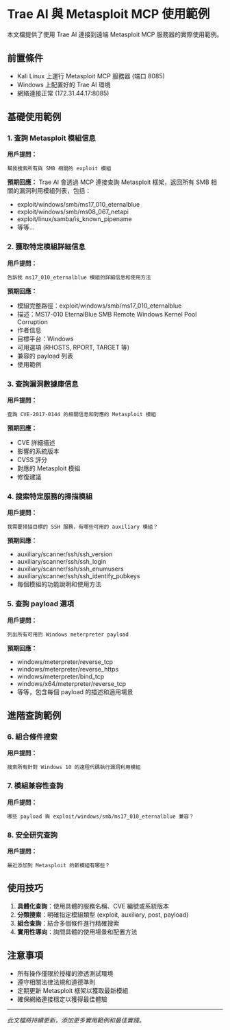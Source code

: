 # Trae AI 與 Metasploit MCP 使用範例

本文檔提供了使用 Trae AI 連接到遠端 Metasploit MCP 服務器的實際使用範例。

## 前置條件

- Kali Linux 上運行 Metasploit MCP 服務器 (端口 8085)
- Windows 上配置好的 Trae AI 環境
- 網絡連接正常 (172.31.44.17:8085)

## 基礎使用範例

### 1. 查詢 Metasploit 模組信息

**用戶提問：**
```
幫我搜索所有與 SMB 相關的 exploit 模組
```

**預期回應：**
Trae AI 會透過 MCP 連接查詢 Metasploit 框架，返回所有 SMB 相關的漏洞利用模組列表，包括：
- exploit/windows/smb/ms17_010_eternalblue
- exploit/windows/smb/ms08_067_netapi
- exploit/linux/samba/is_known_pipename
- 等等...

### 2. 獲取特定模組詳細信息

**用戶提問：**
```
告訴我 ms17_010_eternalblue 模組的詳細信息和使用方法
```

**預期回應：**
- 模組完整路徑：exploit/windows/smb/ms17_010_eternalblue
- 描述：MS17-010 EternalBlue SMB Remote Windows Kernel Pool Corruption
- 作者信息
- 目標平台：Windows
- 可用選項 (RHOSTS, RPORT, TARGET 等)
- 兼容的 payload 列表
- 使用範例

### 3. 查詢漏洞數據庫信息

**用戶提問：**
```
查詢 CVE-2017-0144 的相關信息和對應的 Metasploit 模組
```

**預期回應：**
- CVE 詳細描述
- 影響的系統版本
- CVSS 評分
- 對應的 Metasploit 模組
- 修復建議

### 4. 搜索特定服務的掃描模組

**用戶提問：**
```
我需要掃描目標的 SSH 服務，有哪些可用的 auxiliary 模組？
```

**預期回應：**
- auxiliary/scanner/ssh/ssh_version
- auxiliary/scanner/ssh/ssh_login
- auxiliary/scanner/ssh/ssh_enumusers
- auxiliary/scanner/ssh/ssh_identify_pubkeys
- 每個模組的功能說明和使用方法

### 5. 查詢 payload 選項

**用戶提問：**
```
列出所有可用的 Windows meterpreter payload
```

**預期回應：**
- windows/meterpreter/reverse_tcp
- windows/meterpreter/reverse_https
- windows/meterpreter/bind_tcp
- windows/x64/meterpreter/reverse_tcp
- 等等，包含每個 payload 的描述和適用場景

## 進階查詢範例

### 6. 組合條件搜索

**用戶提問：**
```
搜索所有針對 Windows 10 的遠程代碼執行漏洞利用模組
```

### 7. 模組兼容性查詢

**用戶提問：**
```
哪些 payload 與 exploit/windows/smb/ms17_010_eternalblue 兼容？
```

### 8. 安全研究查詢

**用戶提問：**
```
最近添加到 Metasploit 的新模組有哪些？
```

## 使用技巧

1. **具體化查詢**：使用具體的服務名稱、CVE 編號或系統版本
2. **分類搜索**：明確指定模組類型 (exploit, auxiliary, post, payload)
3. **組合查詢**：結合多個條件進行精確搜索
4. **實用性導向**：詢問具體的使用場景和配置方法

## 注意事項

- 所有操作僅限於授權的滲透測試環境
- 遵守相關法律法規和道德準則
- 定期更新 Metasploit 框架以獲取最新模組
- 確保網絡連接穩定以獲得最佳體驗

---

*此文檔將持續更新，添加更多實用範例和最佳實踐。*